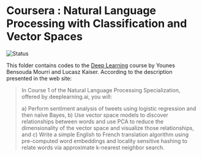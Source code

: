 # Coursera : Natural Language Processing with Classification and Vector Spaces

<img alt="Status" src="https://cdn.rawgit.com/rogergranada/MOOCs/master/_utils/finished.svg">

This folder contains codes to the [Deep Learning](https://www.coursera.org/learn/neural-networks-deep-learning) course by Younes Bensouda Mourri and Lucasz Kaiser. According to the description presented in the web site:

> In Course 1 of the Natural Language Processing Specialization, offered by deeplearning.ai, you will:
> 
> a) Perform sentiment analysis of tweets using logistic regression and then naïve Bayes, 
> b) Use vector space models to discover relationships between words and use PCA to reduce the dimensionality of the vector space and visualize those relationships, and
> c) Write a simple English to French translation algorithm using pre-computed word embeddings and locality sensitive hashing to relate words via approximate k-nearest neighbor search.

